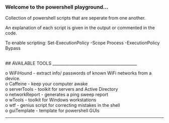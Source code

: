 ### Welcome to the powershell playground...

Collection of powershell scripts that are seperate from one another.
<br/>

An explanation of each script is given in the output or commented in the code.


To enable scripting:
Set-ExecutionPolicy -Scope Process -ExecutionPolicy Bypass

<br/>
## AVAILABLE TOOLS
__________________________________________

                                        
o    WiFiHound  -  extract info/ passwords of known WiFi networks from a device.                         
o    Caffeine  -  keep your computer awake                        
o    serverTools  -  toolkit for servers and Active Directory                              
o    networkReport  -  generates a ping sweep report                                                   
o    wTools  -  toolkit for Windows workstations                                                          
o    wtf  -  genius script for correcting mistakes in the shell  
o    guiTemplate  -  template for powershell GUIs
                                    
_________________________________________


